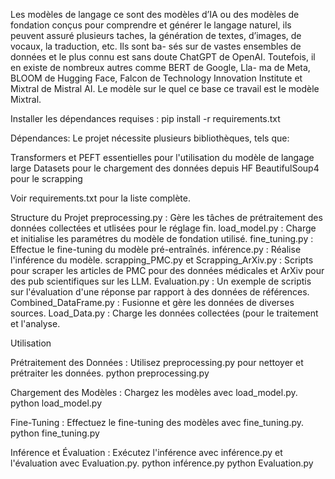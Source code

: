 Les modèles de langage ce sont des modèles d’IA ou des modèles de fondation
conçus pour comprendre et générer le langage naturel, ils peuvent assuré plusieurs
taches, la génération de textes, d’images, de vocaux, la traduction, etc. Ils sont ba-
sés sur de vastes ensembles de données et le plus connu est sans doute ChatGPT de
OpenAI. Toutefois, il en existe de nombreux autres comme BERT de Google, Lla-
ma de Meta, BLOOM de Hugging Face, Falcon de Technology Innovation Institute
et Mixtral de Mistral AI. Le modèle sur le quel ce base ce travail est le modèle Mixtral. 

Installer les dépendances requises :
pip install -r requirements.txt

Dépendances:
Le projet nécessite plusieurs bibliothèques, tels que: 

Transformers et PEFT essentielles pour l'utilisation du modèle de langage large
Datasets pour le chargement des données depuis HF
BeautifulSoup4 pour le scrapping

Voir requirements.txt pour la liste complète.

Structure du Projet
preprocessing.py : Gère les tâches de prétraitement des données collectées et utlisées pour le réglage fin.
load_model.py : Charge et initialise les paramétres du modèle de fondation utilisé.
fine_tuning.py : Effectue le fine-tuning du modèle pré-entraînés.
inférence.py : Réalise l'inférence du modèle.
scrapping_PMC.py et Scrapping_ArXiv.py : Scripts pour scraper les articles de PMC pour des données médicales et ArXiv pour des pub scientifiques sur les LLM.
Evaluation.py : Un exemple de scriptis sur l'évaluation d'une réponse par rapport à des données de références.
Combined_DataFrame.py : Fusionne et gère les données de diverses sources.
Load_Data.py : Charge les données collectées (pour le traitement et l'analyse.

Utilisation

Prétraitement des Données :
Utilisez preprocessing.py pour nettoyer et prétraiter les données.
python preprocessing.py

Chargement des Modèles :
Chargez les modèles avec load_model.py.
python load_model.py

Fine-Tuning :
Effectuez le fine-tuning des modèles avec fine_tuning.py.
python fine_tuning.py

Inférence et Évaluation :
Exécutez l'inférence avec inférence.py et l'évaluation avec Evaluation.py.
python inférence.py
python Evaluation.py
